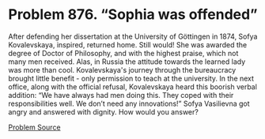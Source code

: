 # Problem 876. “Sophia was offended”

After defending her dissertation at the University of Göttingen in 1874, Sofya Kovalevskaya, inspired, returned home. Still would! She was awarded the degree of Doctor of Philosophy, and with the highest praise, which not many men received. Alas, in Russia the attitude towards the learned lady was more than cool. Kovalevskaya's journey through the bureaucracy brought little benefit - only permission to teach at the university. In the next office, along with the official refusal, Kovalevskaya heard this boorish verbal addition: “We have always had men doing this. They coped with their responsibilities well. We don’t need any innovations!” Sofya Vasilievna got angry and answered with dignity. How would you answer?

[Problem Source](https://www.trizland.ru/tasks/1757/)